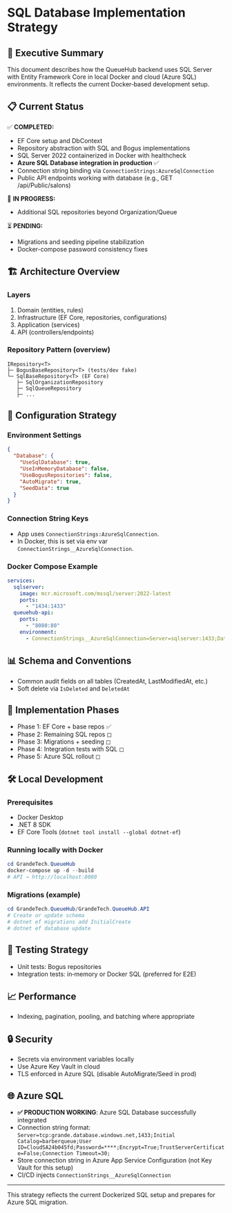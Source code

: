 # SQL Database Implementation Strategy

## 🎯 Executive Summary

This document describes how the QueueHub backend uses SQL Server with Entity Framework Core in local Docker and cloud (Azure SQL) environments. It reflects the current Docker‑based development setup.

## 📋 Current Status

✅ **COMPLETED:**
- EF Core setup and DbContext
- Repository abstraction with SQL and Bogus implementations
- SQL Server 2022 containerized in Docker with healthcheck
- **Azure SQL Database integration in production** ✅
- Connection string binding via `ConnectionStrings:AzureSqlConnection`
- Public API endpoints working with database (e.g., GET /api/Public/salons)

🚧 **IN PROGRESS:**
- Additional SQL repositories beyond Organization/Queue

⏳ **PENDING:**
- Migrations and seeding pipeline stabilization
- Docker-compose password consistency fixes

## 🏗️ Architecture Overview

### Layers
1. Domain (entities, rules)
2. Infrastructure (EF Core, repositories, configurations)
3. Application (services)
4. API (controllers/endpoints)

### Repository Pattern (overview)
```
IRepository<T>
├─ BogusBaseRepository<T> (tests/dev fake)
└─ SqlBaseRepository<T> (EF Core)
   ├─ SqlOrganizationRepository
   ├─ SqlQueueRepository
   ├─ ...
```

## 🔧 Configuration Strategy

### Environment Settings
```json
{
  "Database": {
    "UseSqlDatabase": true,
    "UseInMemoryDatabase": false,
    "UseBogusRepositories": false,
    "AutoMigrate": true,
    "SeedData": true
  }
}
```

### Connection String Keys
- App uses `ConnectionStrings:AzureSqlConnection`.
- In Docker, this is set via env var `ConnectionStrings__AzureSqlConnection`.

### Docker Compose Example
```yaml
services:
  sqlserver:
    image: mcr.microsoft.com/mssql/server:2022-latest
    ports:
      - "1434:1433"
  queuehub-api:
    ports:
      - "8080:80"
    environment:
      - ConnectionStrings__AzureSqlConnection=Server=sqlserver:1433;Database=QueueHubDb;User Id=sa;Password=DevPassword123!;Encrypt=False;TrustServerCertificate=True;MultipleActiveResultSets=true;Connection Timeout=30;
```

## 📊 Schema and Conventions
- Common audit fields on all tables (CreatedAt, LastModifiedAt, etc.)
- Soft delete via `IsDeleted` and `DeletedAt`

## 🚀 Implementation Phases
- Phase 1: EF Core + base repos ✅
- Phase 2: Remaining SQL repos ◻︎
- Phase 3: Migrations + seeding ◻︎
- Phase 4: Integration tests with SQL ◻︎
- Phase 5: Azure SQL rollout ◻︎

## 🛠️ Local Development

### Prerequisites
- Docker Desktop
- .NET 8 SDK
- EF Core Tools (`dotnet tool install --global dotnet-ef`)

### Running locally with Docker
```powershell
cd GrandeTech.QueueHub
docker-compose up -d --build
# API → http://localhost:8080
```

### Migrations (example)
```powershell
cd GrandeTech.QueueHub/GrandeTech.QueueHub.API
# Create or update schema
# dotnet ef migrations add InitialCreate
# dotnet ef database update
```

## 🧪 Testing Strategy
- Unit tests: Bogus repositories
- Integration tests: in‑memory or Docker SQL (preferred for E2E)

## 📈 Performance
- Indexing, pagination, pooling, and batching where appropriate

## 🔒 Security
- Secrets via environment variables locally
- Use Azure Key Vault in cloud
- TLS enforced in Azure SQL (disable AutoMigrate/Seed in prod)

## 🌐 Azure SQL
- **✅ PRODUCTION WORKING**: Azure SQL Database successfully integrated
- Connection string format: `Server=tcp:grande.database.windows.net,1433;Initial Catalog=barberqueue;User ID=CloudSA24b045fd;Password=****;Encrypt=True;TrustServerCertificate=False;Connection Timeout=30;`
- Store connection string in Azure App Service Configuration (not Key Vault for this setup)
- CI/CD injects `ConnectionStrings__AzureSqlConnection`

---
This strategy reflects the current Dockerized SQL setup and prepares for Azure SQL migration. 